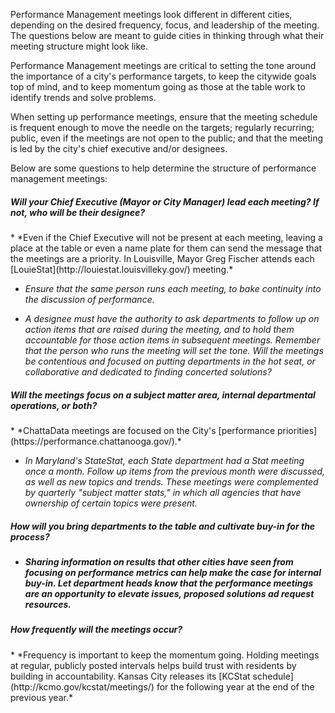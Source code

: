 Performance Management meetings look different in different cities, depending on the desired frequency, focus, and leadership of the meeting. The questions below are meant to guide cities in thinking through what their meeting structure might look like.

Performance Management meetings are critical to setting the tone around the importance of a city's performance targets, to keep the citywide goals top of mind, and to keep momentum going as those at the table work to identify trends and solve problems.

When setting up performance meetings, ensure that the meeting schedule is frequent enough to move the needle on the targets; regularly recurring; public, even if the meetings are not open to the public; and that the meeting is led by the city's chief executive and/or designees.

Below are some questions to help determine the structure of performance management meetings:

<h5>Will your Chief Executive (Mayor or City Manager) lead each meeting?
If not, who will be their designee?</h5>
* *Even if the Chief Executive will not be present at each meeting, leaving a place at the table or even a name plate for them can send the message that the meetings are a priority. In Louisville, Mayor Greg Fischer attends each [LouieStat](http://louiestat.louisvilleky.gov/) meeting.*

* *Ensure that the same person runs each meeting, to bake continuity into the discussion of performance.*

* *A designee must have the authority to ask departments to follow up on action items that are raised during the meeting, and to hold them accountable for those action items in subsequent meetings. Remember that the person who runs the meeting will set the tone. Will the meetings be contentious and focused on putting departments in the hot seat, or collaborative and dedicated to finding concerted solutions?*

<h5>Will the meetings focus on a subject matter area, internal departmental operations, or both?</h5>
* *ChattaData meetings are focused on the City's [performance priorities](https://performance.chattanooga.gov/).*

* *In Maryland's StateStat, each State department had a Stat meeting once a month. Follow up items from the previous month were discussed, as well as new topics and trends. These meetings were complemented by quarterly "subject matter stats," in which all agencies that have ownership of certain topics were present.*

<h5>How will you bring departments to the table and cultivate buy-in for the process?<h5>

* *Sharing information on results that other cities have seen from focusing on performance metrics can help make the case for internal buy-in. Let department heads know that the performance meetings are an opportunity to elevate issues, proposed solutions ad request resources.*

<h5>How frequently will the meetings occur?</h5>
* *Frequency is important to keep the momentum going. Holding meetings at regular, publicly posted intervals helps build trust with residents by building in accountability.
Kansas City releases its [KCStat schedule](http://kcmo.gov/kcstat/meetings/) for the following year at the end of the previous year.*




